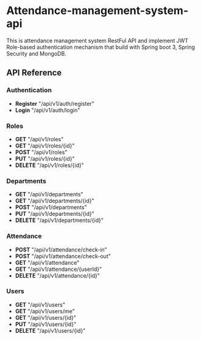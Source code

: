 # Attendance-management-system-api

This is attendance management system RestFul API and implement JWT Role-based authentication mechanism that build with Spring boot 3, Spring Security and MongoDB.

## API Reference

### Authentication
- **Register** "/api/v1/auth/register"
- **Login** "/api/v1/auth/login"

### Roles
- **GET** "/api/v1/roles"
- **GET** "/api/v1/roles/{id}"
- **POST** "/api/v1/roles"
- **PUT** "/api/v1/roles/{id}"
- **DELETE** "/api/v1/roles/{id}"

### Departments
- **GET** "/api/v1/departments"
- **GET** "/api/v1/departments/{id}"
- **POST** "/api/v1/departments"
- **PUT** "/api/v1/departments/{id}"
- **DELETE** "/api/v1/departments/{id}"

### Attendance
- **POST** "/api/v1/attendance/check-in"
- **POST** "/api/v1/attendance/check-out"
- **GET** "/api/v1/attendance"
- **GET** "/api/v1/attendance/{userId}"
- **DELETE** "/api/v1/attendance/{id}"

### Users
- **GET** "/api/v1/users"
- **GET** "/api/v1/users/me"
- **GET** "/api/v1/users/{id}"
- **PUT** "/api/v1/users/{id}"
- **DELETE** "/api/v1/users/{id}"
